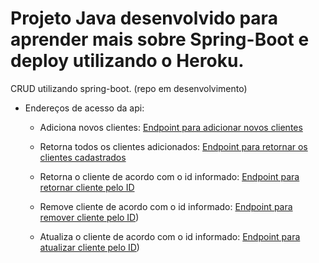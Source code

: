 # Projeto Java desenvolvido para aprender mais sobre Spring-Boot e deploy utilizando o Heroku.

CRUD utilizando spring-boot. (repo em desenvolvimento)

  - Endereços de acesso da api:
    - Adiciona novos clientes:
	[Endpoint para adicionar novos clientes](https://api-java-spring-wittho.herokuapp.com/register)

    - Retorna todos os clientes adicionados:
	[Endpoint para retornar os clientes cadastrados](https://api-java-spring-wittho.herokuapp.com/register)

    - Retorna o cliente de acordo com o id informado:
	[Endpoint para retornar cliente pelo ID](https://api-java-spring-wittho.herokuapp.com/register/1)

    - Remove cliente de acordo com o id informado:
	[Endpoint para remover cliente pelo ID](https://api-java-spring-wittho.herokuapp.com/register/1))

    - Atualiza o cliente de acordo com o id informado:
	[Endpoint para atualizar cliente pelo ID](https://api-java-spring-wittho.herokuapp.com/register/1))
